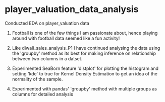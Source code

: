 # player_valuation_data_analysis
Conducted EDA on player_valuation data 

 1) Football is one of the few things I am passionate about, hence playing around with football data seemed like 
    a fun activity!

 2) Like diwali_sales_analysis_P1 I have continued analysing the data using the 'groupby' method as its best for 
    making inference on relationship  between two columns in a datset. 

 3) Experimented  SeaBorn feature 'distplot' for plotting the histogram and setting 'kde' to true
    for Kernel Density Estimation to get an idea of the normality of the sample.

 4) Experimented with pandas' 'groupby' method with multiple groups as columns for detailed analysis
